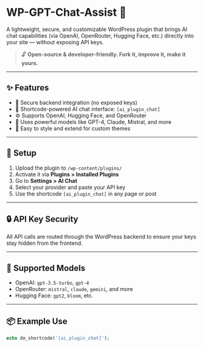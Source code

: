 # WP-GPT-Chat-Assist 🚀  
A lightweight, secure, and customizable WordPress plugin that brings AI chat capabilities (via OpenAI, OpenRouter, Hugging Face, etc.) directly into your site — without exposing API keys.

> 🔓 **Open-source & developer-friendly. Fork it, improve it, make it yours.**

---

## ✨ Features
- 🔐 Secure backend integration (no exposed keys)
- 💬 Shortcode-powered AI chat interface: `[ai_plugin_chat]`
- ⚙️ Supports OpenAI, Hugging Face, and OpenRouter
- 🧠 Uses powerful models like GPT-4, Claude, Mistral, and more
- 🎨 Easy to style and extend for custom themes

---

## 🔧 Setup
1. Upload the plugin to `/wp-content/plugins/`
2. Activate it via **Plugins > Installed Plugins**
3. Go to **Settings > AI Chat**
4. Select your provider and paste your API key
5. Use the shortcode `[ai_plugin_chat]` in any page or post

---

## 🔒 API Key Security
All API calls are routed through the WordPress backend to ensure your keys stay hidden from the frontend.

---

## 🚀 Supported Models
- OpenAI: `gpt-3.5-turbo`, `gpt-4`
- OpenRouter: `mistral`, `claude`, `gemini`, and more
- Hugging Face: `gpt2`, `bloom`, etc.

---

## 📦 Example Use
```php
echo do_shortcode('[ai_plugin_chat]');
